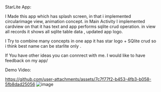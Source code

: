 StarLite App:

I Made this app which has splash screen, in that i implemented circularimage view, animation concept. in Main Activity I implemented cardview on that it has text and app performs sqlite crud operation. in view all records it shows all sqlite table data , updated app logo. 

I Try to combine many concepts in one app it has star logo + SQlite crud so i think best name can be starlite only .

If You have other ideas you can connrect with me. I would like to have feedback on my app/

Demo Video: 

https://github.com/user-attachments/assets/7c7f77f2-b453-4fb3-b058-5fb8dad25056
![image](https://github.com/user-attachments/assets/a256870c-82b3-4e47-a3d4-31dbe1dfb65b)

